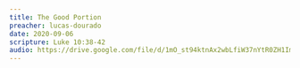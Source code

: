 ```yaml
---
title: The Good Portion
preacher: lucas-dourado
date: 2020-09-06
scripture: Luke 10:38-42
audio: https://drive.google.com/file/d/1mO_st94ktnAx2wbLfiW37nYtR0ZH1ImI/view
---
```

